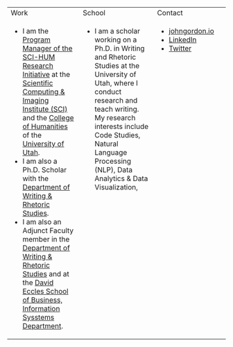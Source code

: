 <table>
  <tr>
    <td valign="top" width="33%">
      Work
    </td>
    <td valign="top" width="34%">
      School
    </td>
    <td valign="top" width="33%">
      Contact
    </td>
  </tr>
  <tr>
    <td valign="top" width="33%">
      <ul>
        <li>I am the <a href="http://sci-hum.org" target="_blank">Program Manager of the SCI-HUM Research Initiative</a> at the <a href="https://www.sci.utah.edu/" target="_blank">Scientific Computing & Imaging Institute (SCI)</a> and the <a href="https://humanities.utah.edu/" target="_blank">College of Humanities</a> of the <a href="https://www.utah.edu/" target="_blank">University of Utah</a>.
        <li>I am also a Ph.D. Scholar with the <a href="https://writing.utah.edu" target="_blank">Department of Writing & Rhetoric Studies</a>.
        <li>I am also an Adjunct Faculty member in the <a href="https://writing.utah.edu" target="_blank">Department of Writing & Rhetoric Studies</a> and at the <a href="https://eccles.utah.edu/" target="_blank">David Eccles School of Business, Information Sysstems Department</a>.
      </ul>
    </td>
    <td valign="top" width="34%">
      <ul>
        <li>I am a scholar working on a Ph.D. in Writing and Rhetoric Studies at the University of Utah, where I conduct research and teach writing. My research interests include Code Studies, Natural Language Processing (NLP), Data Analytics & Data Visualization,
      </ul>
    </td>
    <td valign="top" width="33%">
      <ul>
        <li><a href="https://johngordon.io" target="_blank">johngordon.io</a><br>
        <li><a href="https://www.linkedin.com/in/johncalvingordon">LinkedIn</a><br>
        <li><a href="https://twitter.com/ProfJGordon">Twitter</a><br>
      </ul>
    </td>
  </tr>
</table>
